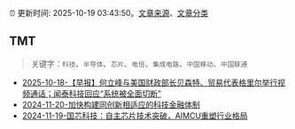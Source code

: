 :alarm_clock: 更新时间: 2025-10-19 03:43:50。[文章来源](/README.md)、[文章分类](/TAGS.md)

## TMT


> 关键字：`科技`、`半导体`、`芯片`、`电信`、`集成电路`、`中国移动`、`中国联通`



- [2025-10-18-【早报】何立峰与美国财政部长贝森特、贸易代表格里尔举行视频通话；闻泰科技回应“系统被全面切断”](https://www.cls.cn/detail/2173620) 
- [2024-11-20-加快构建同创新相适应的科技金融体制](https://xueqiu.com/9193403816/313561745) 
- [2024-11-19-国芯科技：自主芯片技术突破，AIMCU重塑行业格局](https://xueqiu.com/8151841495/313402043) 
